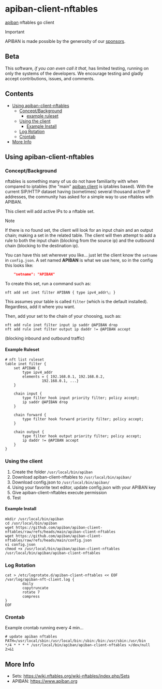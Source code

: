 # apiban-client-nftables

[apiban](https://www.apiban.org) nftables go client

> [!IMPORTANT]
> APIBAN is made possible by the generosity of our [sponsors](https://apiban.org/doc.html#sponsors).

## Beta

This software, _if you can even call it that_, has limited testing, running on only the systems of the developers. We encourage testing and gladly accept contributions, issues, and comments.

## Contents

- [Using apiban-client-nftables](#using-apiban-client-nftables)
  - [Concept/Background](#conceptbackground)
    - [example ruleset](#example-ruleset)
  - [Using the client](#using-the-client)
    - [Example Install](#example-install)
  - [Log Rotation](#log-rotation)
  - [Crontab](#crontab)
- [More Info](#more-info)

## Using apiban-client-nftables

### Concept/Background

nftables is something many of us do not have familiarity with when compared to iptables (the "main" [apiban client](https://github.com/apiban/apiban-client-nftables) is iptables based). With the current SIP/HTTP dataset having (sometimes) several thousand active IP addresses, the community has asked for a simple way to use nftables with APIBAN.

This client will add active IPs to a nftable set.

> [!NOTE]
> If there is no found set, the client will look for an input chain and an output chain; making a set in the related table. The client will then attempt to add a rule to both the input chain (blocking from the source ip) and the outbound chain (blocking to the destination ip).

You can have this set wherever you like... just let the client know the `setname` in `config.json`. A set named **APIBAN** is what we use here, so in the config this looks like:

```json
    "setname": "APIBAN"
```

To create this set, run a command such as:

```
nft add set inet filter APIBAN { type ipv4_addr\; }
```

This assumes your table is called `filter` (which is the default installed). Regardless, add it where you want.

Then, add your set to the chain of your choosing, such as:

```
nft add rule inet filter input ip saddr @APIBAN drop
nft add rule inet filter output ip daddr != @APIBAN accept
```

(blocking inbound and outbound traffic)

#### Example Ruleset

```
# nft list ruleset
table inet filter {
	set APIBAN {
		type ipv4_addr
		elements = { 192.168.0.1, 192.168.0.2,
			     192.168.0.1, ...}
	}

	chain input {
		type filter hook input priority filter; policy accept;
		ip saddr @APIBAN drop
	}

	chain forward {
		type filter hook forward priority filter; policy accept;
	}

	chain output {
		type filter hook output priority filter; policy accept;
		ip daddr != @APIBAN accept
	}
}
```

### Using the client

1. Create the folder `/usr/local/bin/apiban`
2. Download apiban-client-nftables to `/usr/local/bin/apiban/`
3. Download config.json to `/usr/local/bin/apiban/`
4. Using your favorite text editor, update config.json with your APIBAN key
5. Give apiban-client-nftables execute permission
6. Test

#### Example Install

```
mkdir /usr/local/bin/apiban 
cd /usr/local/bin/apiban    
wget https://github.com/apiban/apiban-client-nftables/raw/refs/heads/main/apiban-client-nftables  
wget https://github.com/apiban/apiban-client-nftables/raw/refs/heads/main/config.json
vi config.json
chmod +x /usr/local/bin/apiban/apiban-client-nftables
/usr/local/bin/apiban/apiban-client-nftables
```

### Log Rotation

```
cat > /etc/logrotate.d/apiban-client-nftables << EOF
/var/log/apiban-nft-client.log {
        daily
        copytruncate
        rotate 7
        compress
}
EOF
```

### Crontab

Example crontab running every 4 min...

```
# update apiban nftables
PATH=/usr/local/sbin:/usr/local/bin:/sbin:/bin:/usr/sbin:/usr/bin
*/4 * * * * /usr/local/bin/apiban/apiban-client-nftables >/dev/null 2>&1
```

## More Info

* Sets: <https://wiki.nftables.org/wiki-nftables/index.php/Sets>
* APIBAN: <https://www.apiban.org>

